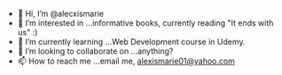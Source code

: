 - 👋 Hi, I’m @alecxismarie
- 👀 I’m interested in ...informative books, currently reading "It ends with us" :)
- 🌱 I’m currently learning ...Web Development course in Udemy.
- 💞️ I’m looking to collaborate on ...anything?
- 📫 How to reach me ...email me, alexismarie01@yahoo.com

<!---
alecxismarie/alecxismarie is a ✨ special ✨ repository because its `README.md` (this file) appears on your GitHub profile.
You can click the Preview link to take a look at your changes.
--->

